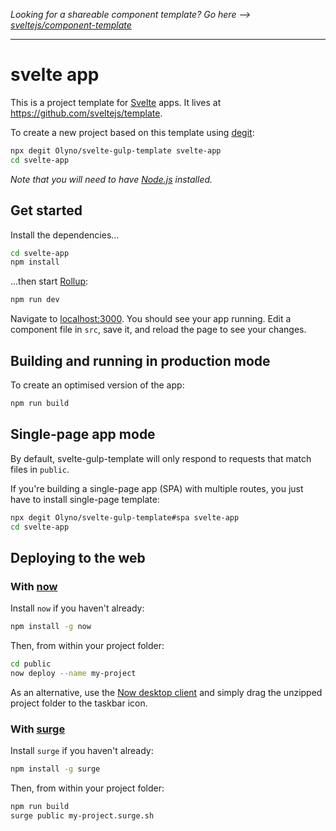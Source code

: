 *Looking for a shareable component template? Go here --> [sveltejs/component-template](https://github.com/sveltejs/component-template)*

---

# svelte app

This is a project template for [Svelte](https://svelte.dev) apps. It lives at https://github.com/sveltejs/template.

To create a new project based on this template using [degit](https://github.com/Rich-Harris/degit):

```bash
npx degit Olyno/svelte-gulp-template svelte-app
cd svelte-app
```

*Note that you will need to have [Node.js](https://nodejs.org) installed.*


## Get started

Install the dependencies...

```bash
cd svelte-app
npm install
```

...then start [Rollup](https://rollupjs.org):

```bash
npm run dev
```

Navigate to [localhost:3000](http://localhost:3000). You should see your app running. Edit a component file in `src`, save it, and reload the page to see your changes.


## Building and running in production mode

To create an optimised version of the app:

```bash
npm run build
```


## Single-page app mode

By default, svelte-gulp-template will only respond to requests that match files in `public`.

If you're building a single-page app (SPA) with multiple routes, you just have to install single-page template:

```bash
npx degit Olyno/svelte-gulp-template#spa svelte-app
cd svelte-app
```


## Deploying to the web

### With [now](https://zeit.co/now)

Install `now` if you haven't already:

```bash
npm install -g now
```

Then, from within your project folder:

```bash
cd public
now deploy --name my-project
```

As an alternative, use the [Now desktop client](https://zeit.co/download) and simply drag the unzipped project folder to the taskbar icon.

### With [surge](https://surge.sh/)

Install `surge` if you haven't already:

```bash
npm install -g surge
```

Then, from within your project folder:

```bash
npm run build
surge public my-project.surge.sh
```

